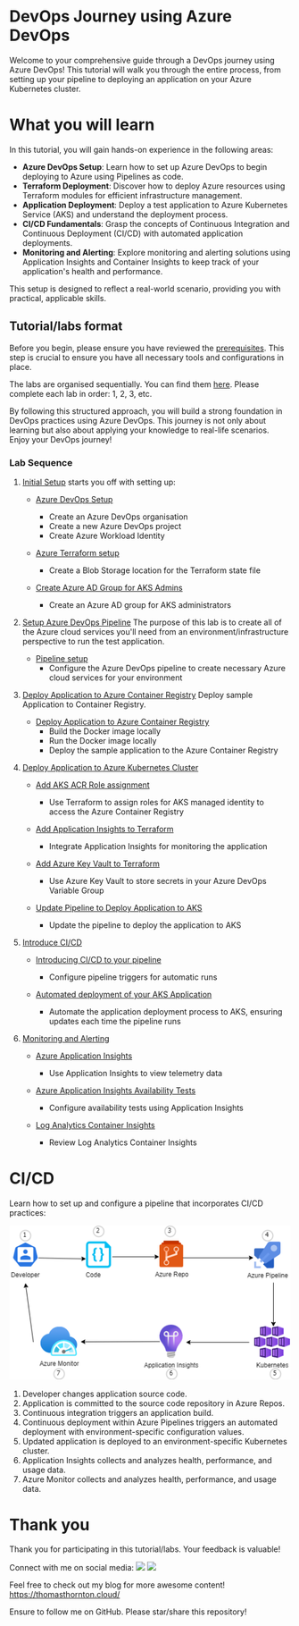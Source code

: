 # DevOps Journey using Azure DevOps

Welcome to your comprehensive guide through a DevOps journey using Azure DevOps! This tutorial will walk you through the entire process, from setting up your pipeline to deploying an application on your Azure Kubernetes cluster.

# What you will learn

In this tutorial, you will gain hands-on experience in the following areas:
- **Azure DevOps Setup**: Learn how to set up Azure DevOps to begin deploying to Azure using Pipelines as code.
- **Terraform Deployment**: Discover how to deploy Azure resources using Terraform modules for efficient infrastructure management.
- **Application Deployment**: Deploy a test application to Azure Kubernetes Service (AKS) and understand the deployment process.
- **CI/CD Fundamentals**: Grasp the concepts of Continuous Integration and Continuous Deployment (CI/CD) with automated application deployments.
- **Monitoring and Alerting**: Explore monitoring and alerting solutions using Application Insights and Container Insights to keep track of your application's health and performance.

This setup is designed to reflect a real-world scenario, providing you with practical, applicable skills.

## Tutorial/labs format

Before you begin, please ensure you have reviewed the [prerequisites](https://github.com/thomast1906/DevOps-Journey-Using-Azure-DevOps/blob/main/prerequisites.md). This step is crucial to ensure you have all necessary tools and configurations in place.

The labs are organised sequentially. You can find them [here](https://github.com/thomast1906/DevOps-Journey-Using-Azure-DevOps/tree/main/labs). Please complete each lab in order: 1, 2, 3, etc.

By following this structured approach, you will build a strong foundation in DevOps practices using Azure DevOps. This journey is not only about learning but also about applying your knowledge to real-life scenarios. Enjoy your DevOps journey!

### Lab Sequence


1. [Initial Setup](https://github.com/thomast1906/DevOps-Journey-Using-Azure-DevOps/tree/main/labs/1-Initial-Setup) starts you off with setting up:
   - [Azure DevOps Setup](https://github.com/thomast1906/DevOps-Journey-Using-Azure-DevOps/blob/main/labs/1-Initial-Setup/1-Azure-DevOps-Setup.md)
     - Create an Azure DevOps organisation
     - Create a new Azure DevOps project
     - Create Azure Workload Identity

   - [Azure Terraform setup](https://github.com/thomast1906/DevOps-Journey-Using-Azure-DevOps/blob/main/labs/1-Initial-Setup/2-Azure-Terraform-Remote-Storage.md)
     - Create a Blob Storage location for the Terraform state file

   - [Create Azure AD Group for AKS Admins](https://github.com/thomast1906/DevOps-Journey-Using-Azure-DevOps/blob/main/labs/1-Initial-Setup/3-Create-Azure-AD-AKS-Admins.md)
     - Create an Azure AD group for AKS administrators

2. [Setup Azure DevOps Pipeline](https://github.com/thomast1906/DevOps-Journey-Using-Azure-DevOps/tree/main/labs/2-AzureDevOps-Terraform-Pipeline) The purpose of this lab is to create all of the Azure cloud services you'll need from an environment/infrastructure perspective to run the test application.
   - [Pipeline setup](https://github.com/thomast1906/DevOps-Journey-Using-Azure-DevOps/blob/main/labs/2-AzureDevOps-Terraform-Pipeline/1-Setup-AzureDevOps-Pipeline.md)
     - Configure the Azure DevOps pipeline to create necessary Azure cloud services for your environment

3. [Deploy Application to Azure Container Registry](https://github.com/thomast1906/DevOps-Journey-Using-Azure-DevOps/tree/main/labs/3-Deploy-App-to-ACR) Deploy sample Application to Container Registry.
   - [Deploy Application to Azure Container Registry](https://github.com/thomast1906/DevOps-Journey-Using-Azure-DevOps/blob/main/labs/3-Deploy-App-to-ACR/1-Deploy-App-to-ACR.md)
     - Build the Docker image locally
     - Run the Docker image locally
     - Deploy the sample application to the Azure Container Registry

4. [Deploy Application to Azure Kubernetes Cluster](https://github.com/thomast1906/DevOps-Journey-Using-Azure-DevOps/tree/main/labs/4-Deploy-App-AKS) 
   - [Add AKS ACR Role assignment](https://github.com/thomast1906/DevOps-Journey-Using-Azure-DevOps/blob/main/labs/4-Deploy-App-AKS/1-Add-AKS-ACR-Role-Assignment.md)
     - Use Terraform to assign roles for AKS managed identity to access the Azure Container Registry

   - [Add Application Insights to Terraform](https://github.com/thomast1906/DevOps-Journey-Using-Azure-DevOps/blob/main/labs/4-Deploy-App-AKS/2-Add-Application-Insights.md)
     - Integrate Application Insights for monitoring the application

   - [Add Azure Key Vault to Terraform](https://github.com/thomast1906/DevOps-Journey-Using-Azure-DevOps/blob/main/labs/4-Deploy-App-AKS/3-Add-KeyVault-to-Terraform.md)
     - Use Azure Key Vault to store secrets in your Azure DevOps Variable Group

   - [Update Pipeline to Deploy Application to AKS](https://github.com/thomast1906/DevOps-Journey-Using-Azure-DevOps/blob/main/labs/4-Deploy-App-AKS/4-Update-Pipeline-Deploy-App-AKS.md)
     - Update the pipeline to deploy the application to AKS

5. [Introduce CI/CD](https://github.com/thomast1906/DevOps-Journey-Using-Azure-DevOps/tree/main/labs/5-CICD) 
   - [Introducing CI/CD to your pipeline](https://github.com/thomast1906/DevOps-Journey-Using-Azure-DevOps/blob/main/labs/5-CICD/1-Introduce-CI-CD-to-your-Pipeline.md)
     - Configure pipeline triggers for automatic runs

   - [Automated deployment of your AKS Application](https://github.com/thomast1906/DevOps-Journey-Using-Azure-DevOps/blob/main/labs/5-CICD/2-Automated-Deployment-AKS-Application.md)
     - Automate the application deployment process to AKS, ensuring updates each time the pipeline runs

6. [Monitoring and Alerting](https://github.com/thomast1906/DevOps-Journey-Using-Azure-DevOps/tree/main/labs/6-Monitoring-and-Alerting) 
   - [Azure Application Insights](https://github.com/thomast1906/DevOps-Journey-Using-Azure-DevOps/blob/main/labs/6-Monitoring-and-Alerting/1-Application-Insights.md)
     - Use Application Insights to view telemetry data

   - [Azure Application Insights Availability Tests](https://github.com/thomast1906/DevOps-Journey-Using-Azure-DevOps/blob/main/labs/6-Monitoring-and-Alerting/2-Application-Insights-Configure-Availability-Test.md)
     - Configure availability tests using Application Insights

   - [Log Analytics Container Insights](https://github.com/thomast1906/DevOps-Journey-Using-Azure-DevOps/blob/main/labs/6-Monitoring-and-Alerting/3-Log-Analytics-Container-Insights.md)
     - Review Log Analytics Container Insights

# CI/CD

Learn how to set up and configure a pipeline that incorporates CI/CD practices:

![](images/cicdimage.png)

1. Developer changes application source code.
2. Application is committed to the source code repository in Azure Repos.
3. Continuous integration triggers an application build.
4. Continuous deployment within Azure Pipelines triggers an automated deployment with environment-specific configuration values.
5. Updated application is deployed to an environment-specific Kubernetes cluster.
6. Application Insights collects and analyzes health, performance, and usage data.
7. Azure Monitor collects and analyzes health, performance, and usage data.

# Thank you
Thank you for participating in this tutorial/labs. Your feedback is valuable!

Connect with me on social media:
<a href= "https://twitter.com/tamstar1234"><img src="https://img.icons8.com/nolan/50/twitter.png"/></a>
<a href= "https://www.linkedin.com/in/thomas-thornton-21a86b75/"><img src="https://img.icons8.com/nolan/50/linkedin.png"/></a>

Feel free to check out my blog for more awesome content!
https://thomasthornton.cloud/ 

Ensure to follow me on GitHub. Please star/share this repository!

